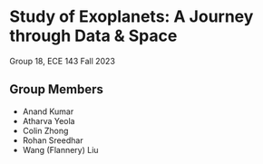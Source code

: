 # Study of Exoplanets: A Journey through Data & Space
Group 18, ECE 143 Fall 2023

## Group Members

* Anand Kumar
* Atharva Yeola
* Colin Zhong
* Rohan Sreedhar
* Wang (Flannery) Liu


